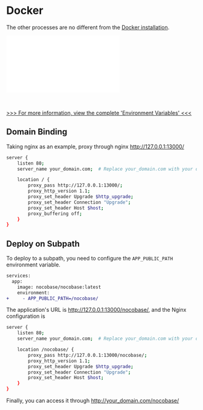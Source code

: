 # Docker

The other processes are no different from the [Docker installation](/welcome/getting-started/installation/docker-compose).

<embed src="./env-note.md"></embed>

<br />

[>>> For more information, view the complete 'Environment Variables' <<<](/welcome/getting-started/env)

## Domain Binding

Taking nginx as an example, proxy through nginx http://127.0.0.1:13000/

```bash
server {
    listen 80;
    server_name your_domain.com;  # Replace your_domain.com with your domain

    location / {
        proxy_pass http://127.0.0.1:13000/;
        proxy_http_version 1.1;
        proxy_set_header Upgrade $http_upgrade;
        proxy_set_header Connection "Upgrade";
        proxy_set_header Host $host;
        proxy_buffering off;
    }
}
```

## Deploy on Subpath

To deploy to a subpath, you need to configure the `APP_PUBLIC_PATH` environment variable.

```diff
services:
  app:
    image: nocobase/nocobase:latest
    environment:
+     - APP_PUBLIC_PATH=/nocobase/
```

The application's URL is http://127.0.0.1:13000/nocobase/, and the Nginx configuration is

```bash
server {
    listen 80;
    server_name your_domain.com;  # Replace your_domain.com with your domain

    location /nocobase/ {
        proxy_pass http://127.0.0.1:13000/nocobase/;
        proxy_http_version 1.1;
        proxy_set_header Upgrade $http_upgrade;
        proxy_set_header Connection "Upgrade";
        proxy_set_header Host $host;
    }
}
```

Finally, you can access it through http://your_domain.com/nocobase/
